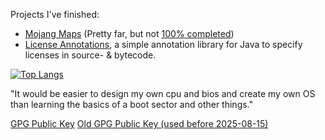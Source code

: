 Projects I've finished:
- [Mojang Maps](https://github.com/Abelkrijgtalles/mojang-maps) (Pretty far, but not [100% completed](https://github.com/Abelkrijgtalles/mojang-maps#roadmap))
- [License Annotations](https://github.com/Abelkrijgtalles/license-annotations), a simple annotation library for Java to specify licenses in source- & bytecode.

[![Top Langs](https://github-readme-stats.vercel.app/api/top-langs/?username=abelkrijgtalles&langs_count=100)](https://github.com/anuraghazra/github-readme-stats)

"It would be easier to design my own cpu and bios and create my own OS than learning the basics of a boot sector and other things."

[GPG Public Key](https://github.com/Abelkrijgtalles.gpg)
[Old GPG Public Key (used before 2025-08-15)](https://raw.githubusercontent.com/Abelkrijgtalles/Abelkrijgtalles/refs/heads/main/old.gpg)

